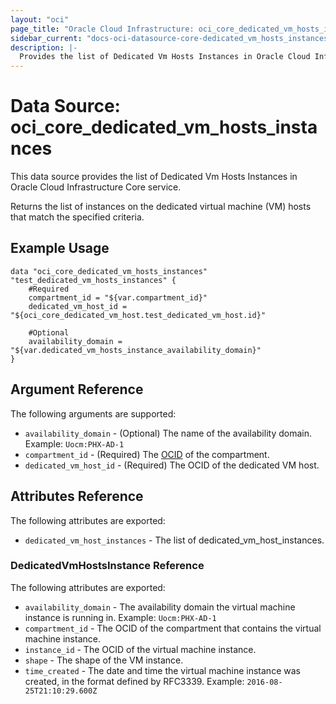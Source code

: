 ```yaml
---
layout: "oci"
page_title: "Oracle Cloud Infrastructure: oci_core_dedicated_vm_hosts_instances"
sidebar_current: "docs-oci-datasource-core-dedicated_vm_hosts_instances"
description: |-
  Provides the list of Dedicated Vm Hosts Instances in Oracle Cloud Infrastructure Core service
---
```


# Data Source: oci_core_dedicated_vm_hosts_instances
This data source provides the list of Dedicated Vm Hosts Instances in Oracle Cloud Infrastructure Core service.

Returns the list of instances on the dedicated virtual machine (VM) hosts that match the specified criteria.


## Example Usage

```hcl
data "oci_core_dedicated_vm_hosts_instances" "test_dedicated_vm_hosts_instances" {
	#Required
	compartment_id = "${var.compartment_id}"
	dedicated_vm_host_id = "${oci_core_dedicated_vm_host.test_dedicated_vm_host.id}"

	#Optional
	availability_domain = "${var.dedicated_vm_hosts_instance_availability_domain}"
}
```

## Argument Reference

The following arguments are supported:

* `availability_domain` - (Optional) The name of the availability domain.  Example: `Uocm:PHX-AD-1` 
* `compartment_id` - (Required) The [OCID](https://docs.cloud.oracle.com/iaas/Content/General/Concepts/identifiers.htm) of the compartment.
* `dedicated_vm_host_id` - (Required) The OCID of the dedicated VM host.


## Attributes Reference

The following attributes are exported:

* `dedicated_vm_host_instances` - The list of dedicated_vm_host_instances.

### DedicatedVmHostsInstance Reference

The following attributes are exported:

* `availability_domain` - The availability domain the virtual machine instance is running in.  Example: `Uocm:PHX-AD-1` 
* `compartment_id` - The OCID of the compartment that contains the virtual machine instance. 
* `instance_id` - The OCID of the virtual machine instance. 
* `shape` - The shape of the VM instance. 
* `time_created` - The date and time the virtual machine instance was created, in the format defined by RFC3339.  Example: `2016-08-25T21:10:29.600Z` 

